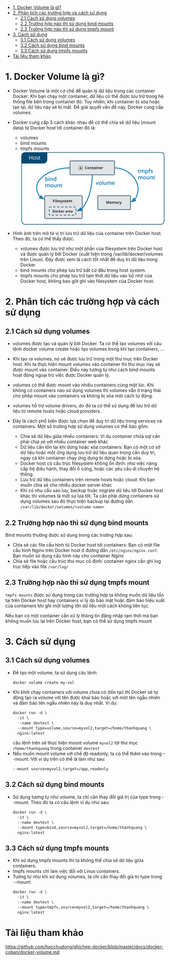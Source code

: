 - [1. Docker Volume là gì?](#1-docker-volume-là-gì)
- [2. Phân tích các trường hợp và cách sử dụng](#2-phân-tích-các-trường-hợp-và-cách-sử-dụng)
  - [2.1 Cách sử dụng volumes](#21-cách-sử-dụng-volumes)
  - [2.2 Trường hợp nào thì sử dụng bind mounts](#22-trường-hợp-nào-thì-sử-dụng-bind-mounts)
  - [2.3 Trường hợp nào thì sử dụng tmpfs mount](#23-trường-hợp-nào-thì-sử-dụng-tmpfs-mount)
- [3. Cách sử dụng](#3-cách-sử-dụng)
  - [3.1 Cách sử dụng volumes](#31-cách-sử-dụng-volumes)
  - [3.2 Cách sử dụng bind mounts](#32-cách-sử-dụng-bind-mounts)
  - [3.3 Cách sử dụng tmpfs mounts](#33-cách-sử-dụng-tmpfs-mounts)
- [Tài liệu tham khảo](#tài-liệu-tham-khảo)
# 1. Docker Volume là gì?
- Docker Volume là một cơ chế để quản lý dữ liệu trong các container Docker. Khi bạn chạy một container, dữ liệu có thể được lưu trữ trong hệ thống file bên trong container đó. Tuy nhiên, khi container bị xóa hoặc tạo lại, dữ liệu này sẽ bị mất. Để giải quyết vấn đề này, Docker cung cấp volumes.
- Docker cung cấp 3 cách khác nhau để có thể chia sẻ dữ liệu (mount data) từ Docker host tới container đó là:
    - volumes
    - bind mounts
    - tmpfs mounts
![alt text](anh/Screenshot_26.png)

- Hình ảnh trên mô tả vị trí lưu trữ dữ liệu của container trên Docker host. Theo đó, ta có thể thấy được:
  - volumes được lưu trữ như một phần của filesystem trên Docker host và được quản lý bởi Docker (xuất hiện trong /var/lib/docker/volumes trên Linux). Đây được xem là cách tốt nhất để duy trì dữ liệu trong Docker
  - bind mounts cho phép lưu trữ bất cứ đâu trong host system.
  - tmpfs mounts cho phép lưu trữ tạm thời dữ liệu vào bộ nhớ của Docker host, không bao giờ ghi vào filesystem của Docker host.
# 2. Phân tích các trường hợp và cách sử dụng
## 2.1 Cách sử dụng volumes
- volumes được tạo và quản lý bởi Docker. Ta có thể tạo volumes với câu lệnh docker volume create hoặc tạo volumes trong khi tạo containers, ...

- Khi tạo ra volumes, nó sẽ được lưu trữ trong một thư mục trên Docker host. Khi ta thực hiện mount volumes vào container thì thư mục này sẽ được mount vào container. Điều này tương tự như cách bind mounts hoạt động ngoại trừ việc được Docker quản lý.

- volumes có thể được mount vào nhiểu containers cùng một lúc. Khi không có containers nào sử dụng volumes thì volumes vẫn ở trạng thái cho phép mount vào containers và không bị xóa một cách tự động.

- volumes hỗ trợ volume drivers, do đó ta có thể sử dụng để lưu trữ dữ liệu từ remote hosts hoặc cloud providers.
- Đây là cách phổ biến được lựa chọn để duy trì dữ liệu trong services và containers. Một số trường hợp sử dụng volumes có thể bao gồm:
  - Chia sẻ dữ liệu giữa nhiều containers: Ví dụ container chứa sql cần phải chia sẻ với nhiều container web khác
  - Dữ liệu cần tồn tại khi dừng hoặc xóa containers: Bạn có một cơ sở dữ liệu hoặc một ứng dụng lưu trữ dữ liệu quan trọng cần duy trì, ngay cả khi container chạy ứng dụng bị dừng hoặc bị xóa.
  - Docker host có cấu trúc filesystem không ổn định: như việc nâng cấp hệ điều hành, thay đổi ổ cứng, hoặc các yêu cầu di chuyển hệ thống.
  - Lưu trữ dữ liệu containers trên remote hosts hoặc cloud: Khi bạn muốn chia sẻ cho nhiều docker server khác
  - Khi có nhu cầu sao lưu, backup hoặc migrate dữ liệu tới Docker host khác thì volumes là một sự lựa tốt. Ta cần phải dừng containers sử dụng volumes sau đó thực hiện backup tại đường dẫn `/var/lib/docker/volumes/<volume-name>`
## 2.2 Trường hợp nào thì sử dụng bind mounts
Bind mounts thường được sử dụng trong các trường hợp sau:
- Chia sẻ các file cấu hình từ Docker host tới containers: Bạn có một file cấu hình Nginx trên Docker host ở đường dẫn `/etc/nginx/nginx.conf`. Bạn muốn sử dụng cấu hình này cho container Nginx
- Chia sẻ file hoặc cấu trúc thư mục cố định: container nginx cần ghi log trục tiếp vào file `/var/log/`
## 2.3 Trường hợp nào thì sử dụng tmpfs mount
`tmpfs mounts` được sử dụng trong các trường hợp ta không muốn dữ liệu tồn tại trên Docker host hay containers vì lý do bảo mật hoặc đảm bảo hiệu suất của containers khi ghi một lượng lớn dữ liệu một cách không liên tục.

Nếu bạn có một container cần xử lý thông tin đăng nhập tạm thời mà bạn không muốn lưu lại trên Docker host, bạn có thể sử dụng tmpfs mount

# 3. Cách sử dụng
## 3.1 Cách sử dụng volumes
- Để tạo một volume, ta sử dụng câu lệnh:
  ```
  docker volume create my-vol
  ```
- Khi khởi chạy containers với volume chưa có (tồn tại) thì Docker sẽ tự động tạo ra volume với tên được khai báo hoặc với một tên ngẫu nhiên và đảm bảo tên ngẫu nhiên này là duy nhất. Ví dụ:
  ```
  docker run -d \
    -it \
    --name devtest \
    --mount type=volume,source=myvol2,target=/home/thanhquang \
    nginx:latest
  ```
  câu lệnh trên sẽ thực hiện mount volume `myvol2` tới thư mục `/home/thanhquang` trong container `devtest`
- Nếu muốn mount volume với chế độ readonly, ta có thể thêm vào trong --mount. Với ví dụ trên có thể là làm như sau:
  ```
  --mount source=myvol2,target=/app,readonly
  ```
## 3.2 Cách sử dụng bind mounts
- Sử dụng tương tự như volume, ta chỉ cần thay đổi giá trị của type trong --mount. Theo đó ta có câu lệnh ví dụ như sau:
  ```
  docker run -d \
    -it \
    --name devtest \
    --mount type=bind,source=myvol2,target=/home/thanhquang \
    nginx:latest
  ```
## 3.3 Cách sử dụng tmpfs mounts
- Khi sử dụng tmpfs mounts thì ta không thể chia sẻ dữ liệu giữa containers.
- tmpfs mounts chỉ làm việc đối với Linux containers.
- Tương tự như khi sử dụng volumes, ta chỉ cần thay đổi giá trị type trong --mount:
  ```
  docker run -d \
    -it \
    --name devtest \
    --mount type=tmpfs,source=myvol2,target=/home/thanhquang \
    nginx:latest
  ```
# Tài liệu tham khảo
https://github.com/hocchudong/ghichep-docker/blob/master/docs/docker-coban/docker-volume.md